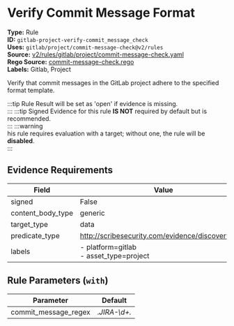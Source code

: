 # Verify Commit Message Format  
**Type:** Rule  
**ID:** `gitlab-project-verify-commit_message_check`  
**Uses:** `gitlab/project/commit-message-check@v2/rules`  
**Source:** [v2/rules/gitlab/project/commit-message-check.yaml](https://github.com/scribe-public/sample-policies/v2/rules/gitlab/project/commit-message-check.yaml)  
**Rego Source:** [commit-message-check.rego](https://github.com/scribe-public/sample-policies/v2/rules/gitlab/project/commit-message-check.rego)  
**Labels:** Gitlab, Project  

Verify that commit messages in the GitLab project adhere to the specified format template.

:::tip 
Rule Result will be set as 'open' if evidence is missing.  
::: 
:::tip 
Signed Evidence for this rule **IS NOT** required by default but is recommended.  
::: 
:::warning  
his rule requires evaluation with a target; without one, the rule will be **disabled**.  
::: 

## Evidence Requirements  
| Field | Value |
|-------|-------|
| signed | False |
| content_body_type | generic |
| target_type | data |
| predicate_type | http://scribesecurity.com/evidence/discovery/v0.1 |
| labels | - platform=gitlab<br>- asset_type=project |

## Rule Parameters (`with`)  
| Parameter | Default |
|-----------|---------|
| commit_message_regex | .*JIRA-\d+.* |

